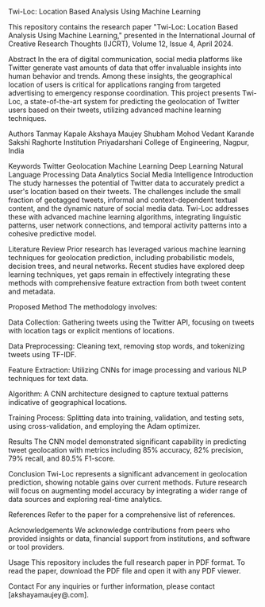 Twi-Loc: Location Based Analysis Using Machine Learning


This repository contains the research paper "Twi-Loc: Location Based Analysis Using Machine Learning," presented in the International Journal of Creative Research Thoughts (IJCRT), Volume 12, Issue 4, April 2024.

Abstract
In the era of digital communication, social media platforms like Twitter generate vast amounts of data that offer invaluable insights into human behavior and trends.
Among these insights, the geographical location of users is critical for applications ranging from targeted advertising to emergency response coordination. 
This project presents Twi-Loc, a state-of-the-art system for predicting the geolocation of Twitter users based on their tweets, utilizing advanced machine learning techniques.

Authors
Tanmay Kapale
Akshaya Maujey
Shubham Mohod
Vedant Karande
Sakshi Raghorte
Institution
Priyadarshani College of Engineering, Nagpur, India

Keywords
Twitter
Geolocation
Machine Learning
Deep Learning
Natural Language Processing
Data Analytics
Social Media Intelligence
Introduction
The study harnesses the potential of Twitter data to accurately predict a user's location based on their tweets. The challenges include the small fraction of geotagged tweets, informal and context-dependent textual content, and the dynamic nature of social media data. Twi-Loc addresses these with advanced machine learning algorithms, integrating linguistic patterns, user network connections, and temporal activity patterns into a cohesive predictive model.

Literature Review
Prior research has leveraged various machine learning techniques for geolocation prediction, including probabilistic models, decision trees, and neural networks. Recent studies have explored deep learning techniques, yet gaps remain in effectively integrating these methods with comprehensive feature extraction from both tweet content and metadata.

Proposed Method
The methodology involves:

Data Collection: 
Gathering tweets using the Twitter API, focusing on tweets with location tags or explicit mentions of locations.

Data Preprocessing:
Cleaning text, removing stop words, and tokenizing tweets using TF-IDF.

Feature Extraction:
Utilizing CNNs for image processing and various NLP techniques for text data.

Algorithm:
A CNN architecture designed to capture textual patterns indicative of geographical locations.

Training Process: 
Splitting data into training, validation, and testing sets, using cross-validation, and employing the Adam optimizer.

Results
The CNN model demonstrated significant capability in predicting tweet geolocation with metrics including 85% accuracy, 82% precision, 79% recall, and 80.5% F1-score.

Conclusion
Twi-Loc represents a significant advancement in geolocation prediction, showing notable gains over current methods. Future research will focus on augmenting model accuracy by integrating a wider range of data sources and exploring real-time analytics.

References
Refer to the paper for a comprehensive list of references.

Acknowledgements
We acknowledge contributions from peers who provided insights or data, financial support from institutions, and software or tool providers.

Usage
This repository includes the full research paper in PDF format. To read the paper, download the PDF file and open it with any PDF viewer.

Contact
For any inquiries or further information, please contact [akshayamaujey@.com].
